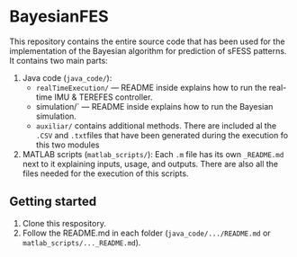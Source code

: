 # BayesianFES
This repository contains the entire source code that has been used for the implementation of the Bayesian algorithm for prediction of sFESS patterns. It contains two main parts:
  1. Java code (`java_code/`):
     - `realTimeExecution/` — README inside explains how to run the real-time IMU & TEREFES       controller.
     - simulation/` — README inside explains how to run the Bayesian simulation.
     - `auxiliar/` contains additional methods.
There are included al the `.CSV` and `.txt`files that have been generated during the execution fo this two modules
  3. MATLAB scripts (`matlab_scripts/`):
  Each `.m` file has its own `_README.md` next to it explaining inputs, usage, and outputs. There are also all the files needed for the execution of this scripts.
  

## Getting started
  1. Clone this respository.
  2. Follow the README.md in each folder (`java_code/.../README.md` or `matlab_scripts/..._README.md`).  
